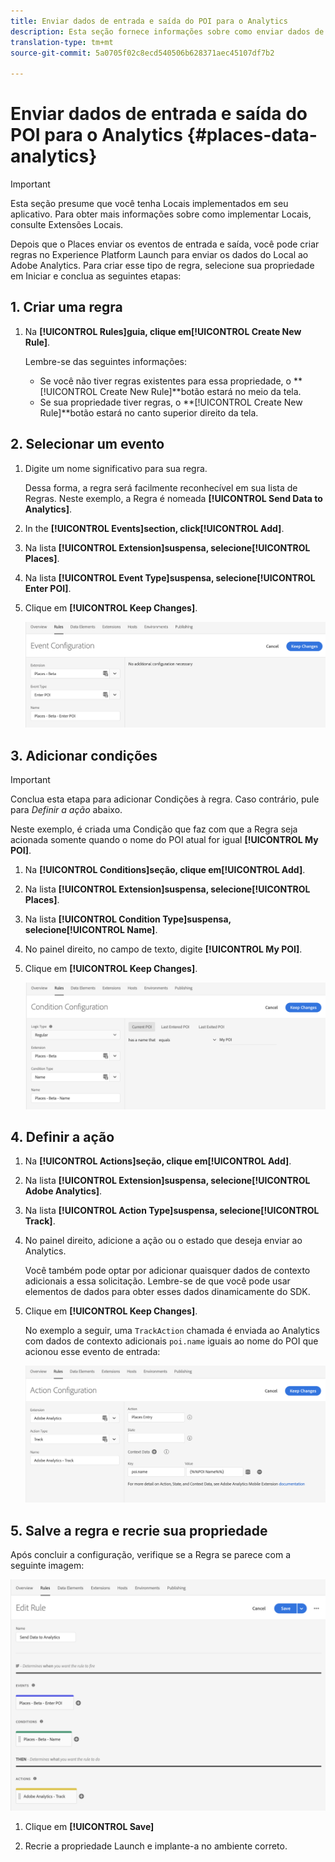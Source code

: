 ```yaml
---
title: Enviar dados de entrada e saída do POI para o Analytics
description: Esta seção fornece informações sobre como enviar dados de entrada e saída do POI ao Analytics.
translation-type: tm+mt
source-git-commit: 5a0705f02c8ecd540506b628371aec45107df7b2

---
```



# Enviar dados de entrada e saída do POI para o Analytics {#places-data-analytics}


>[!IMPORTANT]
>
>Esta seção presume que você tenha Locais implementados em seu aplicativo. Para obter mais informações sobre como implementar Locais, consulte Extensões [](/help/places-ext-aep-sdks/places-extension/places-extension.md)Locais.

Depois que o Places enviar os eventos de entrada e saída, você pode criar regras no Experience Platform Launch para enviar os dados do Local ao Adobe Analytics. Para criar esse tipo de regra, selecione sua propriedade em Iniciar e conclua as seguintes etapas:

## 1. Criar uma regra

1. Na **[!UICONTROL Rules]**guia, clique em**[!UICONTROL Create New Rule]**.

   Lembre-se das seguintes informações:

   * Se você não tiver regras existentes para essa propriedade, o **[!UICONTROL Create New Rule]**botão estará no meio da tela.
   * Se sua propriedade tiver regras, o **[!UICONTROL Create New Rule]**botão estará no canto superior direito da tela.

## 2. Selecionar um evento

1. Digite um nome significativo para sua regra.

   Dessa forma, a regra será facilmente reconhecível em sua lista de Regras. Neste exemplo, a Regra é nomeada **[!UICONTROL Send Data to Analytics]**.

1. In the **[!UICONTROL Events]**section, click**[!UICONTROL Add]**.

1. Na lista **[!UICONTROL Extension]**suspensa, selecione**[!UICONTROL Places]**.

1. Na lista **[!UICONTROL Event Type]**suspensa, selecione**[!UICONTROL Enter POI]**.

1. Clique em **[!UICONTROL Keep Changes]**.

   ![&quot;selecionar um evento&quot;](/help/assets/pt-selectEvent.png)


## 3. Adicionar condições

>[!IMPORTANT]
>
>Conclua esta etapa para adicionar Condições à regra. Caso contrário, pule para *Definir a ação* abaixo.

Neste exemplo, é criada uma Condição que faz com que a Regra seja acionada somente quando o nome do POI atual for igual **[!UICONTROL My POI]**.

1. Na **[!UICONTROL Conditions]**seção, clique em**[!UICONTROL Add]**.

1. Na lista **[!UICONTROL Extension]**suspensa, selecione**[!UICONTROL Places]**.

1. Na lista **[!UICONTROL Condition Type]**suspensa, selecione**[!UICONTROL Name]**.

1. No painel direito, no campo de texto, digite **[!UICONTROL My POI]**.

1. Clique em **[!UICONTROL Keep Changes]**.

   ![&quot;definir uma condição&quot;](/help/assets/pt-setCondition.png)


## 4. Definir a ação

1. Na **[!UICONTROL Actions]**seção, clique em**[!UICONTROL Add]**.

1. Na lista **[!UICONTROL Extension]**suspensa, selecione**[!UICONTROL Adobe Analytics]**.

1. Na lista **[!UICONTROL Action Type]**suspensa, selecione**[!UICONTROL Track]**.

1. No painel direito, adicione a ação ou o estado que deseja enviar ao Analytics.

   Você também pode optar por adicionar quaisquer dados de contexto adicionais a essa solicitação. Lembre-se de que você pode usar elementos de dados para obter esses dados dinamicamente do SDK.

1. Clique em **[!UICONTROL Keep Changes]**.

   No exemplo a seguir, uma `TrackAction` chamada é enviada ao Analytics com dados de contexto adicionais `poi.name` iguais ao nome do POI que acionou esse evento de entrada:

   ![&quot;definir uma ação&quot;](/help/assets/pt-setAction.png)

## 5. Salve a regra e recrie sua propriedade

Após concluir a configuração, verifique se a Regra se parece com a seguinte imagem:

![&quot;regra é criada&quot;](/help/assets/pt-ruleComplete.png)

1. Clique em **[!UICONTROL Save]**

1. Recrie a propriedade Launch e implante-a no ambiente correto.
